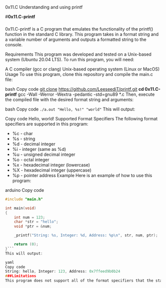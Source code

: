 0x11.C Understanding and using printf

#**0x11.C-printf**
###

0x11.C-printf is a C program that emulates the functionality of the printf() function in the standard C library. This program takes in a format string and a variable number of arguments and outputs a formatted string to the console.

Requirements
This program was developed and tested on a Unix-based system (Ubuntu 20.04 LTS). To run this program, you will need:

A C compiler (gcc or clang)
Unix-based operating system (Linux or MacOS)
Usage
To use this program, clone this repository and compile the main.c file:

bash
Copy code
[git clone](https://github.com/LeeseediT/printf.git) https://github.com/LeeseediT/printf.git
**cd 0x11.C-printf**
gcc -Wall -Werror -Wextra -pedantic -std=gnu89 *.c
Then, execute the compiled file with the desired format string and arguments:

bash
Copy code
`./a.out "Hello, %s!" "world"`
This will output:

Copy code
Hello, world!
Supported Format Specifiers
The following format specifiers are supported in this program:

- %c - char
- %s - string
- %d - decimal integer
- %i - integer (same as %d)
- %u - unsigned decimal integer
- %o - octal integer
- %x - hexadecimal integer (lowercase)
- %X - hexadecimal integer (uppercase)
- %p - pointer address
Example
Here is an example of how to use this program:

arduino
Copy code
```C
#include "main.h"

int main(void)
{
    int num = 123;
    char *str = "hello";
    void *ptr = &num;

    _printf("String: %s, Integer: %d, Address: %p\n", str, num, ptr);

    return (0);
}```
This will output:

yaml
Copy code
String: hello, Integer: 123, Address: 0x7ffeed9b0b24
###Limitations
This program does not support all of the format specifiers that the standard printf() function supports. Additionally, it does not handle errors as gracefully as the standard printf() function does. It is recommended to use this program only for simple string formatting.